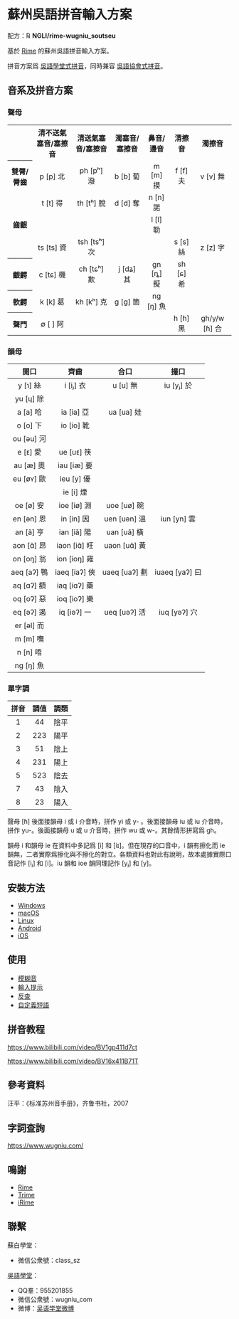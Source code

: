 # 蘇州吳語拼音輸入方案

配方：℞ **NGLI/rime-wugniu_soutseu**

基於 [Rime](https://rime.im/) 的蘇州吳語拼音輸入方案。

拼音方案爲 [吳語學堂式拼音](https://github.com/NGLI/rime-wugniu_soutseu#音系及拼音方案)，同時兼容 [吳語協會式拼音](http://wu-chinese.com/romanization/)。

## 音系及拼音方案

### 聲母

<table>
 <tr>
  <th align="center"> </th>
  <th align="center">清不送氣塞音/塞擦音</th>
  <th align="center">清送氣塞音/塞擦音</th>
  <th align="center">濁塞音/塞擦音</th>
  <th align="center">鼻音/邊音</th>
  <th align="center">清擦音</th>
  <th align="center">濁擦音</th>
 </tr>
 <tr>
  <th align="center">雙脣/脣齒</th>
  <td align="center">p [p] 北</td>
  <td align="center">ph [pʰ] 潑</td>
  <td align="center">b [b] 蔔</td>
  <td align="center">m [m] 摸</td>
  <td align="center">f [f] 夫</td>
  <td align="center">v [v] 舞</td>
 </tr>
 <tr>
  <td rowspan="3" align="center"><b>齒齦</th>
  <td align="center">t [t] 得</td>
  <td align="center">th [tʰ] 脫</td>
  <td align="center">d [d] 奪</td>
  <td align="center">n [n] 諾</td>
  <td align="center"> </td>
  <td align="center"> </td>
 </tr>
 <tr>
  <td align="center"> </td>
  <td align="center"> </td>
  <td align="center"> </td>
  <td align="center">l [l] 勒</td>
  <td align="center"> </td>
  <td align="center"> </td>
 </tr>
 <tr>
  <td align="center">ts [ts] 資</td>
  <td align="center">tsh [tsʰ] 次</td>
  <td align="center"> </td>
  <td align="center"> </td>
  <td align="center">s [s] 絲</td>
  <td align="center">z [z] 字</td>
 </tr>
 <tr>
  <th align="center">齦齶</th>
  <td align="center">c [tɕ] 機</td>
  <td align="center">ch [tɕʰ] 欺</td>
  <td align="center">j [dʑ] 其</td>
  <td align="center">gn [ȵ] 擬</td>
  <td align="center">sh [ɕ] 希</td>
  <td align="center"> </td>
 </tr>
 <tr>
  <th align="center">軟齶</th>
  <td align="center">k [k] 葛</td>
  <td align="center">kh [kʰ] 克</td>
  <td align="center">g [ɡ] 箇</td>
  <td align="center">ng [ŋ] 魚</td>
  <td align="center"> </td>
  <td align="center"> </td>
 </tr>
 <tr>
  <th align="center">聲門</th>
  <td align="center">∅ [ ] 阿</td>
  <td align="center"> </td>
  <td align="center"> </td>
  <td align="center"> </td>
  <td align="center">h [h] 黑</td>
  <td align="center">gh/y/w [ɦ] 合</td>
 </tr>
</table>

### 韻母

|     開口      |      齊齒       |      合口       |       撮口       |
| :-----------: | :-------------: | :-------------: | :--------------: |
|  y \[ɿ\] 絲   |   i \[iⱼ\] 衣   |   u \[u\] 無    |   iu \[yⱼ\] 於   |
|  yu \[ɥ\] 除  |                 |                 |                  |
|  a \[a\] 哈   |  ia \[ia\] 亞   |  ua \[ua\] 娃   |                  |
|  o \[o\] 下   |  io \[io\] 靴   |                 |                  |
| ou \[əu\] 河  |                 |                 |                  |
|  e \[ᴇ\] 愛   |  ue \[uᴇ\] 筷   |                 |                  |
|  au \[æ\] 奧  |  iau \[iæ\] 要  |                 |                  |
| eu \[øʏ\] 歐  |  ieu \[y\] 優   |                 |                  |
|               |  ie \[i\] 煙    |                 |                  |
|  oe \[ø\] 安  |  ioe \[iø\] 淵  |  uoe \[uø\] 碗  |                  |
| en \[ən\] 恩  |  in \[in\] 因   | uen \[uən\] 溫  |  iun \[yn\] 雲   |
|  an \[ã\] 亨  |  ian \[iã\] 陽  |  uan \[uã\] 橫  |                  |
| aon \[ɑ̃\] 昂  | iaon \[iɑ̃\] 旺  | uaon \[uɑ̃\] 黃  |                  |
| on \[oŋ\] 翁  | ion \[ioŋ\] 雍  |                 |                  |
| aeq \[aʔ\] 鴨 | iaeq \[iaʔ\] 俠 | uaeq \[uaʔ\] 劃 | iuaeq \[yaʔ\] 曰 |
| aq \[ɑʔ\] 額  | iaq \[iɑʔ\] 藥  |                 |                  |
| oq \[oʔ\] 惡  | ioq \[ioʔ\] 樂  |                 |                  |
| eq \[əʔ\] 遏  |  iq \[iəʔ\] 一  | ueq \[uəʔ\] 活  |  iuq \[yəʔ\] 穴  |
| er \[əl\] 而  |                 |                 |                  |
|  m \[m\] 嘸   |                 |                 |                  |
|  n \[n\] 唔   |                 |                 |                  |
|  ng \[ŋ\] 魚  |                 |                 |                  |

### 單字調

| 拼音 | 調值 | 調類 |
| :--: | :--: | :--: |
|  1   |  44  | 陰平 |
|  2   | 223  | 陽平 |
|  3   |  51  | 陰上 |
|  4   | 231  | 陽上 |
|  5   | 523  | 陰去 |
|  7   |  43  | 陰入 |
|  8   |  23  | 陽入 |

聲母 \[ɦ\] 後面接韻母 i 或 i 介音時，拼作 yi 或 y- 。後面接韻母 iu 或 iu 介音時，拼作 yu-。後面接韻母 u 或 u 介音時，拼作 wu 或 w-。其餘情形拼寫爲 gh。

韻母 i 和韻母 ie 在資料中多記爲 \[i\] 和 \[iɪ\]。但在現存的口音中，i 韻有擦化而 ie 韻無，二者實際爲擦化與不擦化的對立。各類資料也對此有說明，故本處據實際口音記作 \[iⱼ\] 和 \[i\]。iu 韻和 ioe 韻同理記作 \[yⱼ\] 和 \[y\]。

## 安裝方法

- [Windows](https://ngli.github.io/安装方法/Windows.html)
- [macOS](https://ngli.github.io/安装方法/macOS.html)
- [Linux](https://ngli.github.io/安装方法/Linux.html)
- [Android](https://ngli.github.io/安装方法/Android.html)
- [iOS](https://ngli.github.io/安装方法/iOS.html)

## 使用

- [模糊音](https://ngli.github.io/使用/模糊音.html)
- [輸入提示](https://ngli.github.io/使用/输入提示.html)
- [反查](https://ngli.github.io/使用/反查.html)
- [自定義短語](https://ngli.github.io/使用/自定义短语.html)

## 拼音教程

https://www.bilibili.com/video/BV1gp411d7ct

https://www.bilibili.com/video/BV16x411B71T

## 參考資料

汪平：《标准苏州音手册》，齐鲁书社，2007

## 字詞查詢

https://www.wugniu.com/

## 鳴謝

- [Rime](https://rime.im/)
- [Trime](https://github.com/osfans/trime)
- [iRime](https://github.com/jimmy54/iRime)

## 聯繫

蘇白學堂：

- 微信公衆號：class_sz

[吳語學堂](https://www.wugniu.com/)：

- QQ羣：955201855
- 微信公衆號：wugniu_com
- 微博：[吴语学堂微博](https://weibo.com/u/6541762299)
